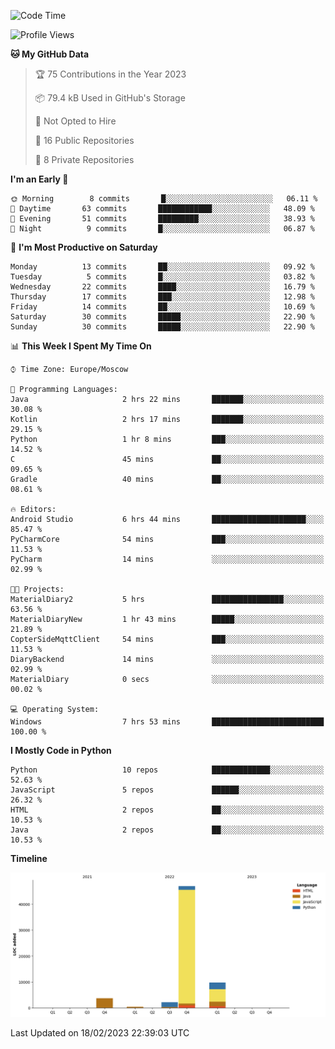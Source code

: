<!--START_SECTION:waka-->
![Code Time](http://img.shields.io/badge/Code%20Time-33%20hrs%2023%20mins-blue)

![Profile Views](http://img.shields.io/badge/Profile%20Views-0-blue)

**🐱 My GitHub Data** 

> 🏆 75 Contributions in the Year 2023
 > 
> 📦 79.4 kB Used in GitHub's Storage 
 > 
> 🚫 Not Opted to Hire
 > 
> 📜 16 Public Repositories 
 > 
> 🔑 8 Private Repositories  
 > 
**I'm an Early 🐤** 

```text
🌞 Morning        8 commits       █░░░░░░░░░░░░░░░░░░░░░░░░   06.11 % 
🌆 Daytime       63 commits       ████████████░░░░░░░░░░░░░   48.09 % 
🌃 Evening       51 commits       █████████░░░░░░░░░░░░░░░░   38.93 % 
🌙 Night          9 commits       █░░░░░░░░░░░░░░░░░░░░░░░░   06.87 % 

```
📅 **I'm Most Productive on Saturday** 

```text
Monday          13 commits       ██░░░░░░░░░░░░░░░░░░░░░░░   09.92 % 
Tuesday          5 commits       █░░░░░░░░░░░░░░░░░░░░░░░░   03.82 % 
Wednesday       22 commits       ████░░░░░░░░░░░░░░░░░░░░░   16.79 % 
Thursday        17 commits       ███░░░░░░░░░░░░░░░░░░░░░░   12.98 % 
Friday          14 commits       ██░░░░░░░░░░░░░░░░░░░░░░░   10.69 % 
Saturday        30 commits       █████░░░░░░░░░░░░░░░░░░░░   22.90 % 
Sunday          30 commits       █████░░░░░░░░░░░░░░░░░░░░   22.90 % 

```


📊 **This Week I Spent My Time On** 

```text
⌚︎ Time Zone: Europe/Moscow

💬 Programming Languages: 
Java                     2 hrs 22 mins       ███████░░░░░░░░░░░░░░░░░░   30.08 % 
Kotlin                   2 hrs 17 mins       ███████░░░░░░░░░░░░░░░░░░   29.15 % 
Python                   1 hr 8 mins         ███░░░░░░░░░░░░░░░░░░░░░░   14.52 % 
C                        45 mins             ██░░░░░░░░░░░░░░░░░░░░░░░   09.65 % 
Gradle                   40 mins             ██░░░░░░░░░░░░░░░░░░░░░░░   08.61 % 

🔥 Editors: 
Android Studio           6 hrs 44 mins       █████████████████████░░░░   85.47 % 
PyCharmCore              54 mins             ███░░░░░░░░░░░░░░░░░░░░░░   11.53 % 
PyCharm                  14 mins             ░░░░░░░░░░░░░░░░░░░░░░░░░   02.99 % 

🐱‍💻 Projects: 
MaterialDiary2           5 hrs               ████████████████░░░░░░░░░   63.56 % 
MaterialDiaryNew         1 hr 43 mins        █████░░░░░░░░░░░░░░░░░░░░   21.89 % 
CopterSideMqttClient     54 mins             ███░░░░░░░░░░░░░░░░░░░░░░   11.53 % 
DiaryBackend             14 mins             ░░░░░░░░░░░░░░░░░░░░░░░░░   02.99 % 
MaterialDiary            0 secs              ░░░░░░░░░░░░░░░░░░░░░░░░░   00.02 % 

💻 Operating System: 
Windows                  7 hrs 53 mins       █████████████████████████   100.00 % 

```

**I Mostly Code in Python** 

```text
Python                   10 repos            █████████████░░░░░░░░░░░░   52.63 % 
JavaScript               5 repos             ██████░░░░░░░░░░░░░░░░░░░   26.32 % 
HTML                     2 repos             ██░░░░░░░░░░░░░░░░░░░░░░░   10.53 % 
Java                     2 repos             ██░░░░░░░░░░░░░░░░░░░░░░░   10.53 % 

```


**Timeline**

![Chart not found](https://raw.githubusercontent.com/Adlemex/Adlemex/main/charts/bar_graph.png) 


 Last Updated on 18/02/2023 22:39:03 UTC
<!--END_SECTION:waka-->
